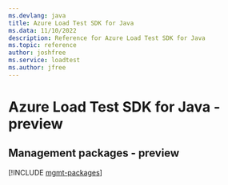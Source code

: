 ```yaml
---
ms.devlang: java
title: Azure Load Test SDK for Java
ms.data: 11/10/2022
description: Reference for Azure Load Test SDK for Java
ms.topic: reference
author: joshfree
ms.service: loadtest
ms.author: jfree
---
```

# Azure Load Test SDK for Java - preview

## Management packages - preview
[!INCLUDE [mgmt-packages](load-test-mgmt-index.md)]